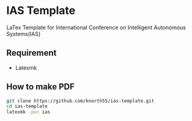 # IAS Template

LaTex Template for International Conference on Intelligent Autonomous Systems(IAS)

## Requirement

- Latexmk

## How to make PDF

```bash
git clone https://github.com/knorth55/ias-template.git
cd ias-template
latexmk -pvc ias
```
